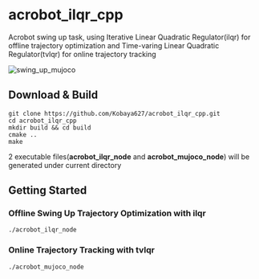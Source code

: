 # acrobot_ilqr_cpp
Acrobot swing up task, using Iterative Linear Quadratic Regulator(ilqr) for offline trajectory optimization and Time-varing Linear Quadratic Regulator(tvlqr) for online trajectory tracking

![swing_up_mujoco](./assets/mujoco_swing_up.gif)

## Download & Build

```
git clone https://github.com/Kobaya627/acrobot_ilqr_cpp.git
cd acrobot_ilqr_cpp
mkdir build && cd build
cmake ..
make
```

2 executable files(**acrobot_ilqr_node** and **acrobot_mujoco_node**) will be generated under current directory

## Getting Started

### Offline Swing Up Trajectory Optimization with ilqr
```
./acrobot_ilqr_node
```

### Online Trajectory Tracking with tvlqr 

```
./acrobot_mujoco_node
```